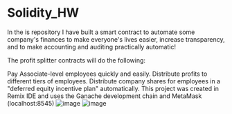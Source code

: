# Solidity_HW
In the is repository I have built a smart contract to automate some company's finances to make everyone's lives easier, increase transparency, and to make accounting and auditing practically automatic!

The profit splitter contracts will do the following:

Pay Associate-level employees quickly and easily.
Distribute profits to different tiers of employees.
Distribute company shares for employees in a "deferred equity incentive plan" automatically.
This project was created in Remix IDE and uses the Ganache development chain and MetaMask (localhost:8545)
![image](https://user-images.githubusercontent.com/71995052/132783567-611e5630-0fe9-4e43-a62d-b4a223af1d57.png)
![image](https://user-images.githubusercontent.com/71995052/132783644-e8ff4bd3-94bd-4c8c-a188-e1ae428c460f.png)


